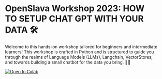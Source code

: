 # OpenSlava Workshop 2023: HOW TO SETUP CHAT GPT WITH YOUR DATA 🛠️

Welcome to this hands-on workshop tailored for beginners and intermediate learners! This workshop is crafted in Python and is structured to guide you through the realms of Language Models (LLMs), Langchain, VectorStores, and towards building a small chatbot for the data you bring. 💬🤖

[![Open In Colab](https://colab.research.google.com/assets/colab-badge.svg)](https://colab.research.google.com/github/ableneo/OpenSlava-2023-Chatbot-Workshop/blob/main/Workshop_ChatGPT.ipynb)

